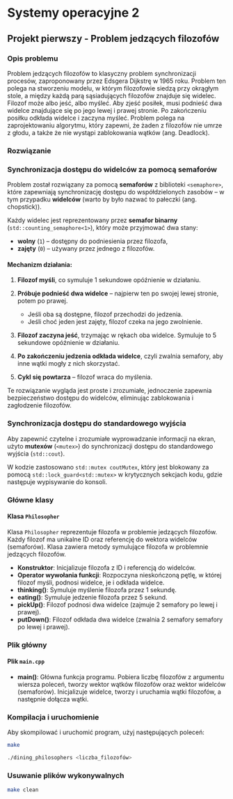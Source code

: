 # Systemy operacyjne 2

## Projekt pierwszy - Problem jedzących filozofów

### Opis problemu

Problem jedzących filozofów to klasyczny problem synchronizacji procesów, zaproponowany przez Edsgera Dijkstrę w 1965
roku. Problem ten polega na stworzeniu modelu, w którym filozofowie siedzą przy okrągłym stole, a między każdą parą
sąsiadujących filozofów znajduje się widelec. Filozof może albo jeść, albo myśleć. Aby zjeść posiłek, musi podnieść dwa
widelce znajdujące się po jego lewej i prawej stronie. Po zakończeniu posiłku odkłada widelce i zaczyna myśleć. Problem
polega na zaprojektowaniu algorytmu, który zapewni, że żaden z filozofów nie umrze z głodu, a także że nie wystąpi
zablokowania wątków (ang. Deadlock).

### Rozwiązanie

### Synchronizacja dostępu do widelców za pomocą semaforów

Problem został rozwiązany za pomocą **semaforów** z biblioteki `<semaphore>`, które zapewniają synchronizację dostępu do
współdzielonych zasobów – w tym przypadku **widelców** (warto by było nazwać to pałeczki (ang. chopstick)).

Każdy widelec jest reprezentowany przez **semafor binarny** (`std::counting_semaphore<1>`), który może przyjmować dwa
stany:

- **wolny** (`1`) – dostępny do podniesienia przez filozofa,
- **zajęty** (`0`) – używany przez jednego z filozofów.

#### Mechanizm działania:

1. **Filozof myśli**, co symuluje 1 sekundowe opóźnienie w działaniu.
2. **Próbuje podnieść dwa widelce** – najpierw ten po swojej lewej stronie, potem po prawej.

   - Jeśli oba są dostępne, filozof przechodzi do jedzenia.
   - Jeśli choć jeden jest zajęty, filozof czeka na jego zwolnienie.

3. **Filozof zaczyna jeść**, trzymając w rękach oba widelce. Symuluje to 5 sekundowe opóźnienie w działaniu.
4. **Po zakończeniu jedzenia odkłada widelce**, czyli zwalnia semafory, aby inne wątki mogły z nich skorzystać.
5. **Cykl się powtarza** – filozof wraca do myślenia.

Te rozwiązanie wygląda jest proste i zrozumiałe, jednoczenie zapewnia bezpieczeństwo dostępu do widelców, eliminując
zablokowania i zagłodzenie filozofów.

### Synchronizacja dostępu do standardowego wyjścia

Aby zapewnić czytelne i zrozumiałe wyprowadzanie informacji na ekran, użyto **mutexów** (`<mutex>`) do
synchronizacji dostępu do standardowego wyjścia (`std::cout`).

W kodzie zastosowano `std::mutex coutMutex`, który jest blokowany za pomocą `std::lock_guard<std::mutex>` w krytycznych
sekcjach kodu, gdzie następuje wypisywanie do konsoli.

### Główne klasy

#### Klasa `Philosopher`

Klasa `Philosopher` reprezentuje filozofa w problemie jedzących filozofów. Każdy filozof ma unikalne ID oraz referencję
do wektora widelców (semaforów). Klasa zawiera metody symulujące filozofa w problemnie jedzących filozofów.

- **Konstruktor**: Inicjalizuje filozofa z ID i referencją do widelców.
- **Operator wywołania funkcji**: Rozpoczyna nieskończoną pętlę, w której filozof myśli, podnosi widelce, je i odkłada
  widelce.
- **thinking()**: Symuluje myślenie filozofa przez 1 sekundę.
- **eating()**: Symuluje jedzenie filozofa przez 5 sekund.
- **pickUp()**: Filozof podnosi dwa widelce (zajmuje 2 semafory po lewej i prawej).
- **putDown()**: Filozof odkłada dwa widelce (zwalnia 2 semafory semafory po lewej i prawej).

### Plik główny

#### Plik `main.cpp`

- **main()**: Główna funkcja programu. Pobiera liczbę filozofów z argumentu wiersza poleceń, tworzy wektor wątków
  filozofów oraz wektor widelców (semaforów). Inicjalizuje widelce, tworzy i uruchamia wątki filozofów, a następnie
  dołącza wątki.

### Kompilacja i uruchomienie

Aby skompilować i uruchomić program, użyj następujących poleceń:

```sh
make
```

```sh
./dining_philosophers <liczba_filozofów>
```

### Usuwanie plików wykonywalnych
```sh
make clean
```